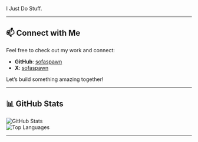 I Just Do Stuff.

---

## 📫 Connect with Me
Feel free to check out my work and connect:
- **GitHub**: [sofaspawn](https://github.com/sofaspawn)  
- **X**:
[sofaspawn](https://x.com/sofaspawn)

Let’s build something amazing together!

---

## 📊 GitHub Stats
![GitHub Stats](https://github-readme-stats.vercel.app/api?username=sofaspawn&show_icons=true&theme=radical)  
![Top Languages](https://github-readme-stats.vercel.app/api/top-langs/?username=sofaspawn&layout=compact&theme=radical)

---
